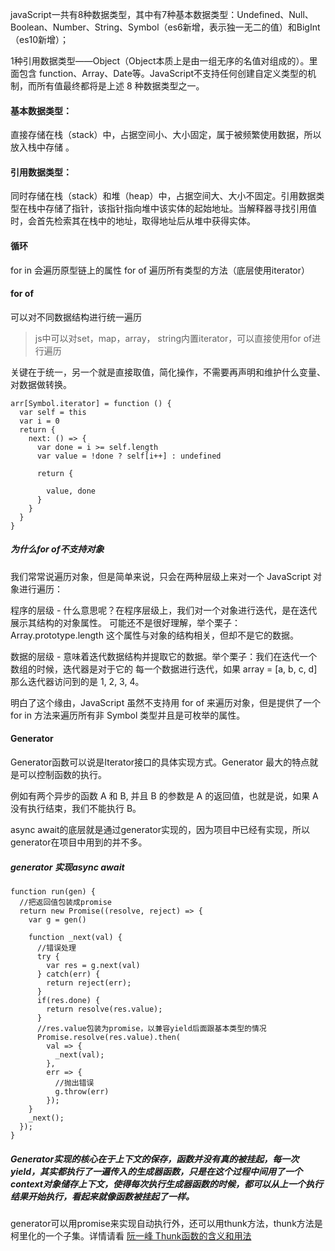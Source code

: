 javaScript一共有8种数据类型，其中有7种基本数据类型：Undefined、Null、Boolean、Number、String、Symbol（es6新增，表示独一无二的值）和BigInt（es10新增）；

1种引用数据类型——Object（Object本质上是由一组无序的名值对组成的）。里面包含 function、Array、Date等。JavaScript不支持任何创建自定义类型的机制，而所有值最终都将是上述 8 种数据类型之一。

#### 基本数据类型：

直接存储在栈（stack）中，占据空间小、大小固定，属于被频繁使用数据，所以放入栈中存储
。

#### 引用数据类型：

同时存储在栈（stack）和堆（heap）中，占据空间大、大小不固定。引用数据类型在栈中存储了指针，该指针指向堆中该实体的起始地址。当解释器寻找引用值时，会首先检索其在栈中的地址，取得地址后从堆中获得实体。

#### 循环
for in 会遍历原型链上的属性
for of 遍历所有类型的方法（底层使用iterator）

#### for of
可以对不同数据结构进行统一遍历

> js中可以对set，map，array， string内置iterator，可以直接使用for of进行遍历

关键在于统一，另一个就是直接取值，简化操作，不需要再声明和维护什么变量、对数据做转换。

```
arr[Symbol.iterator] = function () {
  var self = this
  var i = 0
  return {
    next: () => {
      var done = i >= self.length
      var value = !done ? self[i++] : undefined

      return {

        value, done
      }
    }
  }
}
```
##### 为什么for of不支持对象
我们常常说遍历对象，但是简单来说，只会在两种层级上来对一个 JavaScript 对象进行遍历：

程序的层级 - 什么意思呢？在程序层级上，我们对一个对象进行迭代，是在迭代展示其结构的对象属性。 可能还不是很好理解，举个栗子：Array.prototype.length 这个属性与对象的结构相关，但却不是它的数据。

数据的层级 - 意味着迭代数据结构并提取它的数据。举个栗子：我们在迭代一个数组的时候，迭代器是对于它的  每一个数据进行迭代，如果 array = [a, b, c, d] 那么迭代器访问到的是 1, 2, 3, 4。

明白了这个缘由，JavaScript 虽然不支持用 for of 来遍历对象，但是提供了一个 for in 方法来遍历所有非 Symbol 类型并且是可枚举的属性。

#### Generator

Generator函数可以说是Iterator接口的具体实现方式。Generator 最大的特点就是可以控制函数的执行。

例如有两个异步的函数 A 和 B, 并且 B 的参数是 A 的返回值，也就是说，如果 A 没有执行结束，我们不能执行 B。

async await的底层就是通过generator实现的，因为项目中已经有实现，所以generator在项目中用到的并不多。

##### generator 实现async await
```
function run(gen) {
  //把返回值包装成promise
  return new Promise((resolve, reject) => {
    var g = gen()

    function _next(val) {
      //错误处理
      try {
        var res = g.next(val) 
      } catch(err) {
        return reject(err); 
      }
      if(res.done) {
        return resolve(res.value);
      }
      //res.value包装为promise，以兼容yield后面跟基本类型的情况
      Promise.resolve(res.value).then(
        val => {
          _next(val);
        }, 
        err => {
          //抛出错误
          g.throw(err)
        });
    }
    _next();
  });
}

```

##### Generator实现的核心在于上下文的保存，函数并没有真的被挂起，每一次yield，其实都执行了一遍传入的生成器函数，只是在这个过程中间用了一个context对象储存上下文，使得每次执行生成器函数的时候，都可以从上一个执行结果开始执行，看起来就像函数被挂起了一样。

generator可以用promise来实现自动执行外，还可以用thunk方法，thunk方法是柯里化的一个子集。详情请看
[阮一峰 Thunk函数的含义和用法](http://www.ruanyifeng.com/blog/2015/05/thunk.html)







